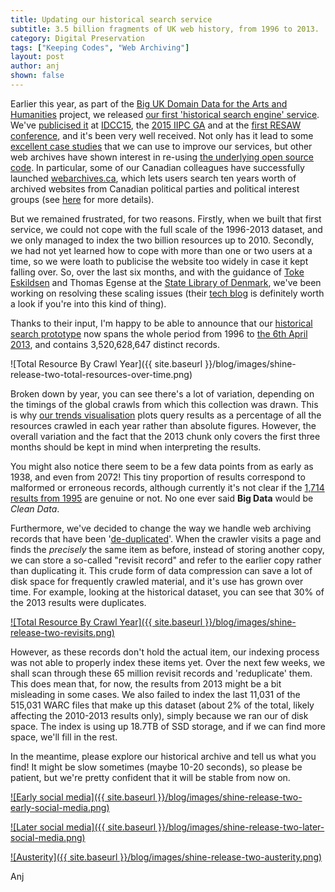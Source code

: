 ```yaml
---
title: Updating our historical search service
subtitle: 3.5 billion fragments of UK web history, from 1996 to 2013.
category: Digital Preservation
tags: ["Keeping Codes", "Web Archiving"]
layout: post
author: anj
shown: false
---
```


Earlier this year, as part of the [Big UK Domain Data for the Arts and Humanities][1] project, we released [our first 'historical search engine' service][2]. We've [publicised it][3] at [IDCC15][4], the [2015 IIPC GA][5] and at the [first RESAW conference][6], and it's been very well received. Not only has it lead to some [excellent case studies][7] that we can use to improve our services, but other web archives have shown interest in re-using [the underlying open source code][8]. In particular, some of our Canadian colleagues have successfully launched [webarchives.ca][9], which lets users search ten years worth of archived websites from Canadian political parties and political interest groups (see [here][10] for more details). 

But we remained frustrated, for two reasons. Firstly, when we built that first service, we could not cope with the full scale of the 1996-2013 dataset, and we only managed to index the two billion resources up to 2010. Secondly, we had not yet learned how to cope with more than one or two users at a time, so we were loath to publicise the website too widely in case it kept falling over. So, over the last six months, and with the guidance of [Toke Eskildsen][11] and Thomas Egense at the [State Library of Denmark][13], we've been working on resolving these scaling issues (their [tech blog][14] is definitely worth a look if you're into this kind of thing).

Thanks to their input, I'm happy to be able to announce that our [historical search prototype][15] now spans the whole period from 1996 to [the 6th April 2013][16], and contains 3,520,628,647 distinct records.

![Total Resource By Crawl Year]({{ site.baseurl }}/blog/images/shine-release-two-total-resources-over-time.png)

Broken down by year, you can see there's a lot of variation, depending on the timings of the global crawls from which this collection was drawn. This is why [our trends visualisation][15] plots query results as a percentage of all the resources crawled in each year rather than absolute figures. However, the overall variation and the fact that the 2013 chunk only covers the first three months should be kept in mind when interpreting the results.

You might also notice there seem to be a few data points from as early as 1938, and even from 2072! This tiny proportion of results correspond to malformed or erroneous records, although currently it's not clear if the [1,714 results from 1995][17] are genuine or not. No one ever said **Big Data** would be *Clean Data*.

Furthermore, we've decided to change the way we handle web archiving records that have been '[de-duplicated][18]'. When the crawler visits a page and finds the *precisely* the same item as before, instead of storing another copy, we can store a so-called "revisit record" and refer to the earlier copy rather than duplicating it. This crude form of data compression can save a lot of disk space for frequently crawled material, and it's use has grown over time. For example, looking at the historical dataset, you can see that 30% of the 2013 results were duplicates.

[![Total Resource By Crawl Year]({{ site.baseurl }}/blog/images/shine-release-two-revisits.png)](https://www.webarchive.org.uk/shine/graph?query=record_type:%22revisit%22)

However, as these records don't hold the actual item, our indexing process was not able to properly index these items yet. Over the next few weeks, we shall scan through these 65 million revisit records and 'reduplicate' them. This does mean that, for now, the results from 2013 might be a bit misleading in some cases. We also failed to index the last 11,031 of the 515,031 WARC files that make up this dataset (about 2% of the total, likely affecting the 2010-2013 results only), simply because we ran our of disk space. The index is using up 18.7TB of SSD storage, and if we can find more space, we'll fill in the rest.

In the meantime, please explore our historical archive and tell us what you find! It might be slow sometimes (maybe 10-20 seconds), so please be patient, but we're pretty confident that it will be stable from now on.

[![Early social media]({{ site.baseurl }}/blog/images/shine-release-two-early-social-media.png)](https://www.webarchive.org.uk/shine/graph?query=%22geocities%22%2C%22friendster%22%2C%22orkut%22&year_start=1996&year_end=2013&action=update)

[![Later social media]({{ site.baseurl }}/blog/images/shine-release-two-later-social-media.png)](https://www.webarchive.org.uk/shine/graph?query=%22myspace%22%2C%22facebook%22%2C%22twitter%22&year_start=1996&year_end=2013&action=update)

[![Austerity]({{ site.baseurl }}/blog/images/shine-release-two-austerity.png)](https://www.webarchive.org.uk/shine/graph?query=%28%22sub-prime%22+OR+%22subprime%22%29+AND+mortgage%2C+austerity+NOT+domain%3Amotorbooks.co.uk%2C+%22financial+crisis%22&year_start=1996&year_end=2013&action=update)

Anj


[1]: http://buddah.projects.history.ac.uk/
[2]: http://britishlibrary.typepad.co.uk/webarchive/2015/02/building-a-historical-search-engine-is-no-easy-thing.html
[3]: britishlibrary.typepad.co.uk/webarchive/2015/06/towards-a-macroscope-for-uk-web-history.html
[4]: http://www.dcc.ac.uk/events/idcc15/programme-presentations
[5]: http://netpreserve.org/general-assembly/2015/overview
[6]: http://events.netlab.dk/conference/index.php/resaw/june2015
[7]: http://buddah.projects.history.ac.uk/2015/07/09/project-case-studies-now-available/
[8]: https://github.com/ukwa/shine
[9]: http://webarchives.ca/
[10]: http://webarchives.ca/about/
[11]: https://twitter.com/TokeEskildsen
[12]: https://twitter.com/thomasegense
[13]: https://en.statsbiblioteket.dk/
[14]: https://sbdevel.wordpress.com/
[15]: https://www.webarchive.org.uk/shine/graph
[16]: http://www.bl.uk/catalogues/search/non-print_legal_deposit.html#april
[17]: https://www.webarchive.org.uk/shine/search?query=*:*&tab=results&action=search&facet.in.crawl_year=%221995%22
[18]: https://iipc.github.io/warc-specifications/specifications/warc-deduplication/recording-arbitrary-duplicates-1.0/
